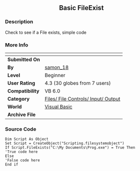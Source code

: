 ﻿<div align="center">

## Basic FileExist


</div>

### Description

Check to see if a File exists, simple code
 
### More Info
 


<span>             |<span>
---                |---
**Submitted On**   |
**By**             |[samon\_18](https://github.com/Planet-Source-Code/PSCIndex/blob/master/ByAuthor/samon-18.md)
**Level**          |Beginner
**User Rating**    |4.3 (30 globes from 7 users)
**Compatibility**  |VB 6\.0
**Category**       |[Files/ File Controls/ Input/ Output](https://github.com/Planet-Source-Code/PSCIndex/blob/master/ByCategory/files-file-controls-input-output__1-3.md)
**World**          |[Visual Basic](https://github.com/Planet-Source-Code/PSCIndex/blob/master/ByWorld/visual-basic.md)
**Archive File**   |[](https://github.com/Planet-Source-Code/samon-18-basic-fileexist__1-64093/archive/master.zip)





### Source Code

```
Dim Script As Object
Set Script = CreateObject("Scripting.filesystemobject")
If Script.FileExists("C:\My Documents\Prog.exe") = True Then
'True code here
Else
'False code here
End if
```

